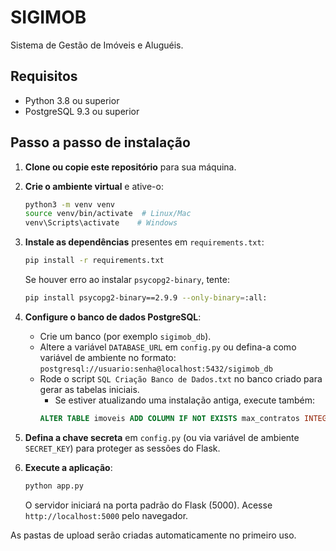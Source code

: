 # SIGIMOB

Sistema de Gestão de Imóveis e Aluguéis.

## Requisitos

- Python 3.8 ou superior
- PostgreSQL 9.3 ou superior

## Passo a passo de instalação

1. **Clone ou copie este repositório** para sua máquina.

2. **Crie o ambiente virtual** e ative-o:
   ```bash
   python3 -m venv venv
   source venv/bin/activate  # Linux/Mac
   venv\Scripts\activate    # Windows
   ```

3. **Instale as dependências** presentes em `requirements.txt`:
   ```bash
   pip install -r requirements.txt
   ```
   Se houver erro ao instalar `psycopg2-binary`, tente:
   ```bash
   pip install psycopg2-binary==2.9.9 --only-binary=:all:
   ```

4. **Configure o banco de dados PostgreSQL**:
   - Crie um banco (por exemplo `sigimob_db`).
   - Altere a variável `DATABASE_URL` em `config.py` ou defina-a como variável
     de ambiente no formato:
     `postgresql://usuario:senha@localhost:5432/sigimob_db`
   - Rode o script `SQL Criação Banco de Dados.txt` no banco criado para
     gerar as tabelas iniciais.
     - Se estiver atualizando uma instalação antiga, execute também:
     ```sql
     ALTER TABLE imoveis ADD COLUMN IF NOT EXISTS max_contratos INTEGER DEFAULT 1;
     ```

5. **Defina a chave secreta** em `config.py` (ou via variável de ambiente
   `SECRET_KEY`) para proteger as sessões do Flask.

6. **Execute a aplicação**:
   ```bash
   python app.py
   ```
   O servidor iniciará na porta padrão do Flask (5000). Acesse
   `http://localhost:5000` pelo navegador.

As pastas de upload serão criadas automaticamente no primeiro uso.